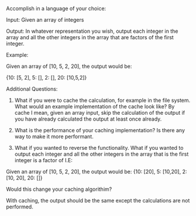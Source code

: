 
Accomplish in a language of your choice:

Input: Given an array of integers

Output: In whatever representation you wish, output each integer in the array and all the other integers in the array that are
factors of the first integer.  

Example:

  Given an array of [10, 5, 2, 20], the output would be:

{10: [5, 2], 5: [], 2: [], 20: [10,5,2]}

Additional Questions: 

1. What if you were to cache the calculation, for example in the file system.  What would an example implementation
of the cache look like?  By cache I mean, given an array input, skip the calculation of the output if you have already
calculated the output at least once already.

2. What is the performance of your caching implementation?  Is there any way to make it more performant.

3. What if you wanted to reverse the functionality.  What if you wanted to output each integer and all the other integers in the 
array that is the first integer is a factor of I.E:

Given an array of [10, 5, 2, 20], the output would be:
{10: [20], 5: [10,20], 2: [10, 20], 20: []}

Would this change your caching algorithim?

With caching, the output should be the same except the calculations are not performed.